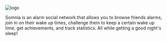 ![logo](https://github.com/cis-upenn/350S18-5-SocialAlarmClock/blob/master/app/src/main/res/drawable/somnia.png)

Somnia is an alarm social network that allows you to browse friends alarms, join in on their wake up times, challenge them to keep a certain wake up time, get achievements, and track statistics. All while getting a good night's sleep!

